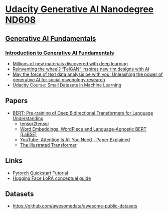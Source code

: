 # [Udacity Generative AI Nanodegree ND608](https://www.udacity.com/course/generative-ai--nd608)

## [Generative AI Fundamentals](https://learn.udacity.com/nanodegrees/nd608/parts/cd13303)

### [Introduction to Generative AI Fundamentals](https://learn.udacity.com/nanodegrees/nd608/parts/cd13303/lessons/f44b6e0b-e63a-4745-a0c7-a79e23bc19a3/concepts/d1f368c1-3c75-4af2-a09d-0092354ac48e)

- [Millions of new materials discovered with deep learning
  ](https://deepmind.google/discover/blog/millions-of-new-materials-discovered-with-deep-learning/)
- [Reinventing the wheel? “FelGAN” inspires new rim designs with AI
  ](https://www.audi-mediacenter.com/en/press-releases/reinventing-the-wheel-felgan-inspires-new-rim-designs-with-ai-15097)
- [May the force of text data analysis be with you: Unleashing the power of generative AI for social psychology research
  ](https://www.sciencedirect.com/science/article/pii/S2949882123000063)
- [Udacity Course: Small Datasets in Machine Learning
  ](https://www.udacity.com/course/small-data--cd12528)



## Papers
- [BERT: Pre-training of Deep Bidirectional Transformers for Language Understanding](https://arxiv.org/abs/1810.04805)
  - [tensor2tensor](https://github.com/tensorflow/tensor2tensor)
  - [Word Embeddings, WordPiece and Language-Agnostic BERT (LaBSE)](https://medium.com/mlearning-ai/word-embeddings-wordpiece-and-language-agnostic-bert-labse-98c7626878c7)
  - [YouTube: Attention Is All You Need - Paper Explained](https://www.youtube.com/watch?v=XowwKOAWYoQ&ab_channel=HalflingWizard)
  - [The Illustrated Transformer](https://jalammar.github.io/illustrated-transformer/)

## Links
- [Pytorch Quickstart Tutorial](https://pytorch.org/tutorials/beginner/basics/quickstart_tutorial.html)
- [Hugging Face LoRA conceptual guide](https://huggingface.co/docs/peft/main/en/conceptual_guides/lora)

## Datasets
- https://github.com/awesomedata/awesome-public-datasets